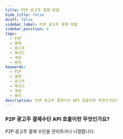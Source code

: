 ```yaml
---
title: P2P 광고주 결제 방법
hide_title: false
draft: false
sidebar_label: P2P 광고주 결제 방법
sidebar_position: 4
tags:
  - P2P
  - 결제
  - 광고주
  - 메서드
  - 개념
  - 용어
keywords:
  - P2P
  - 결제
  - 광고주
  - 메서드
  - 개념
  - 용어
description: P2P 광고주 결제수단 API 호출이란 무엇인가요?
---
```


### P2P 광고주 결제수단 API 호출이란 무엇인가요?

P2P 광고주 결제 수단을 관리하거나 나열합니다.
